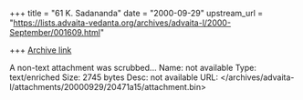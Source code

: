 +++
title = "61 K. Sadananda"
date = "2000-09-29"
upstream_url = "https://lists.advaita-vedanta.org/archives/advaita-l/2000-September/001609.html"

+++
[Archive link](https://lists.advaita-vedanta.org/archives/advaita-l/2000-September/001609.html)

A non-text attachment was scrubbed...
Name: not available
Type: text/enriched
Size: 2745 bytes
Desc: not available
URL: </archives/advaita-l/attachments/20000929/20471a15/attachment.bin>
